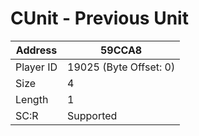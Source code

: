 
#  CUnit - Previous Unit
Address   | 59CCA8
----------|-------------
Player ID | 19025 (Byte Offset: 0)
Size 	  | 4
Length 	  | 1
SC:R      | Supported


